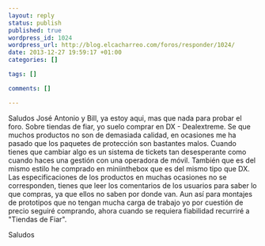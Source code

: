 ```yaml
--- 
layout: reply
status: publish
published: true
wordpress_id: 1024
wordpress_url: http://blog.elcacharreo.com/foros/responder/1024/
date: 2013-12-27 19:59:17 +01:00
categories: []

tags: []

comments: []

---
```

Saludos José Antonio y Bill, ya estoy aqui, mas que nada para probar el foro. Sobre tiendas de fiar, yo suelo comprar en DX - Dealextreme. Se que muchos productos no son de demasiada calidad, en ocasiones me ha pasado que los paquetes de protección son bastantes malos. Cuando tienes que cambiar algo es un sistema de tickets tan desesperante como cuando haces una gestión con una operadora de móvil. También que es del mismo estilo he comprado en miniinthebox que es del mismo tipo que DX. Las especificaciones de los productos en muchas ocasiones no se corresponden, tienes que leer los comentarios de los usuarios para saber lo que compras, ya que ellos no saben por donde van. Aun así para montajes de prototipos que no tengan mucha carga de trabajo yo por cuestión de precio seguiré comprando, ahora cuando se requiera fiabilidad recurriré a "Tiendas de Fiar".

Saludos
